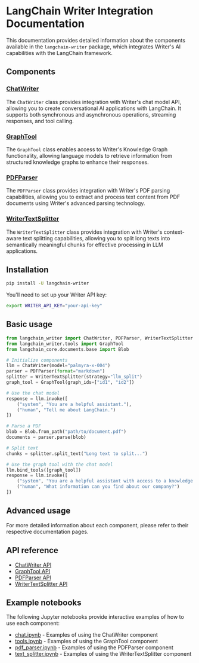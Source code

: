 # LangChain Writer Integration Documentation

This documentation provides detailed information about the components available in the `langchain-writer` package, which integrates Writer's AI capabilities with the LangChain framework.

## Components

### [ChatWriter](./chat_writer.md)

The `ChatWriter` class provides integration with Writer's chat model API, allowing you to create conversational AI applications with LangChain. It supports both synchronous and asynchronous operations, streaming responses, and tool calling.

### [GraphTool](./graph_tool.md)

The `GraphTool` class enables access to Writer's Knowledge Graph functionality, allowing language models to retrieve information from structured knowledge graphs to enhance their responses.

### [PDFParser](./pdf_parser.md)

The `PDFParser` class provides integration with Writer's PDF parsing capabilities, allowing you to extract and process text content from PDF documents using Writer's advanced parsing technology.

### [WriterTextSplitter](./writer_text_splitter.md)

The `WriterTextSplitter` class provides integration with Writer's context-aware text splitting capabilities, allowing you to split long texts into semantically meaningful chunks for effective processing in LLM applications.

## Installation

```bash
pip install -U langchain-writer
```

You'll need to set up your Writer API key:

```bash
export WRITER_API_KEY="your-api-key"
```

## Basic usage

```python
from langchain_writer import ChatWriter, PDFParser, WriterTextSplitter
from langchain_writer.tools import GraphTool
from langchain_core.documents.base import Blob

# Initialize components
llm = ChatWriter(model="palmyra-x-004")
parser = PDFParser(format="markdown")
splitter = WriterTextSplitter(strategy="llm_split")
graph_tool = GraphTool(graph_ids=["id1", "id2"])

# Use the chat model
response = llm.invoke([
    ("system", "You are a helpful assistant."),
    ("human", "Tell me about LangChain.")
])

# Parse a PDF
blob = Blob.from_path("path/to/document.pdf")
documents = parser.parse(blob)

# Split text
chunks = splitter.split_text("Long text to split...")

# Use the graph tool with the chat model
llm.bind_tools([graph_tool])
response = llm.invoke([
    ("system", "You are a helpful assistant with access to a knowledge graph."),
    ("human", "What information can you find about our company?")
])
```

## Advanced usage

For more detailed information about each component, please refer to their respective documentation pages.

## API reference

- [ChatWriter API](./chat_writer.md)
- [GraphTool API](./graph_tool.md)
- [PDFParser API](./pdf_parser.md)
- [WriterTextSplitter API](./writer_text_splitter.md)

## Example notebooks

The following Jupyter notebooks provide interactive examples of how to use each component:

- [chat.ipynb](./chat.ipynb) - Examples of using the ChatWriter component
- [tools.ipynb](./tools.ipynb) - Examples of using the GraphTool component
- [pdf_parser.ipynb](./pdf_parser.ipynb) - Examples of using the PDFParser component
- [text_splitter.ipynb](./text_splitter.ipynb) - Examples of using the WriterTextSplitter component
